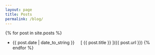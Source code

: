 ```yaml
---
layout: page
title: Posts
permalink: /blog/
---
```


{% for post in site.posts %}
  * {{ post.date | date_to_string }} &nbsp; &nbsp; [ {{ post.title }} ]({{ post.url }})
{% endfor %}
